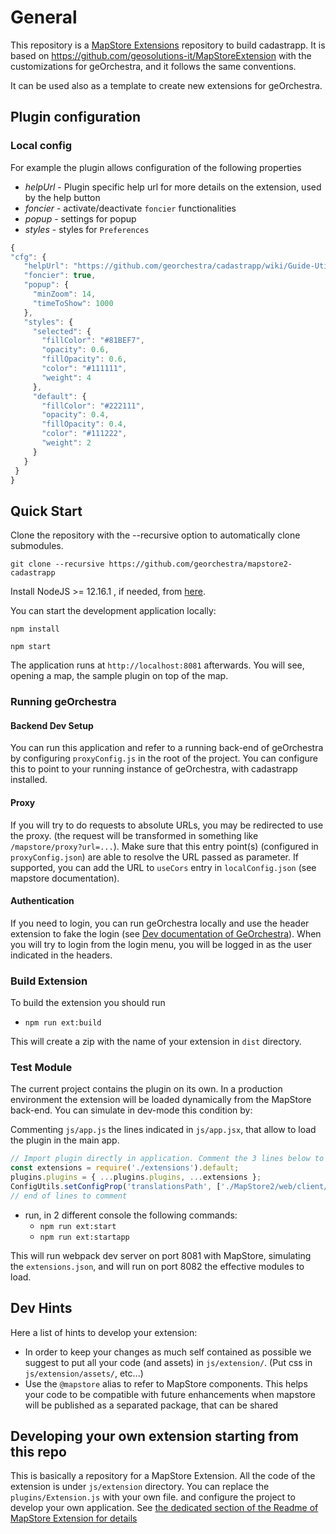 # General

This repository is a [MapStore Extensions](https://mapstore.readthedocs.io/en/latest/developer-guide/extensions/) repository to build cadastrapp.
It is based on https://github.com/geosolutions-it/MapStoreExtension with the customizations for geOrchestra, and it follows the same conventions.

It can be used also as a template to create new extensions for geOrchestra.

## Plugin configuration

### Local config

For example the plugin allows configuration of the following properties

- *helpUrl* - Plugin specific help url for more details on the extension, used by the help button
- *foncier* - activate/deactivate `foncier` functionalities
- *popup* - settings for popup
- *styles* - styles for `Preferences`

 ```javascript
 {
 "cfg": {
    "helpUrl": "https://github.com/georchestra/cadastrapp/wiki/Guide-Utilisateur",
    "foncier": true,
    "popup": {
      "minZoom": 14,
      "timeToShow": 1000
    },
    "styles": {
      "selected": {
        "fillColor": "#81BEF7",
        "opacity": 0.6,
        "fillOpacity": 0.6,
        "color": "#111111",
        "weight": 4
      },
      "default": {
        "fillColor": "#222111",
        "opacity": 0.4,
        "fillOpacity": 0.4,
        "color": "#111222",
        "weight": 2
      }
    }
  }
 }
 ```

## Quick Start

Clone the repository with the --recursive option to automatically clone submodules.

`git clone --recursive https://github.com/georchestra/mapstore2-cadastrapp`

Install NodeJS >= 12.16.1 , if needed, from [here](https://nodejs.org/en/download/releases/).

You can start the development application locally:

`npm install`

`npm start`

The application runs at `http://localhost:8081` afterwards. You will see, opening a map, the sample plugin on top of the map.

### Running geOrchestra

#### Backend Dev Setup

You can run this application and refer to a running back-end of geOrchestra by configuring `proxyConfig.js` in the root of the project.
You can configure this to point to your running instance of geOrchestra, with cadastrapp installed.

#### Proxy

If you will try to do requests to absolute URLs, you may be redirected to use the proxy. (the request will be transformed in something like `/mapstore/proxy?url=...`).
Make sure that this entry point(s) (configured in `proxyConfig.json`) are able to resolve the URL passed as parameter.
If supported, you can add the URL to `useCors` entry in `localConfig.json` (see mapstore documentation).

#### Authentication

If you need to login, you can run geOrchestra locally and use the header extension to fake the login (see [Dev documentation of GeOrchestra](https://docs.georchestra.geo-solutions.it/en/latest/developer/index.html#mocking-security)). When you will try to login from the login menu, you will be logged in as the user indicated in the headers.

### Build Extension

To build the extension you should run

- `npm run ext:build`

This will create a zip with the name of your extension in `dist` directory.

### Test Module

The current project contains the plugin on its own. In a production environment the extension will be loaded dynamically from the MapStore back-end.
You can simulate in dev-mode this condition by:

Commenting `js/app.js` the lines indicated in `js/app.jsx`, that allow to load the plugin in the main app.

```javascript
// Import plugin directly in application. Comment the 3 lines below to test the extension live.
const extensions = require('./extensions').default;
plugins.plugins = { ...plugins.plugins, ...extensions };
ConfigUtils.setConfigProp('translationsPath', ['./MapStore2/web/client/translations', './assets/translations']);
// end of lines to comment
```

- run, in 2 different console the following commands:
  - `npm run ext:start`
  - `npm run ext:startapp`

This will run webpack dev server on port 8081 with MapStore, simulating the `extensions.json`, and will run on port 8082 the effective modules to load.

## Dev Hints

Here a list of hints to develop your extension:

- In order to keep your changes as much self contained as possible we suggest to put all your code (and assets) in `js/extension/`. (Put css in `js/extension/assets/`, etc...)
- Use the `@mapstore` alias to refer to MapStore components. This helps your code to be compatible with future enhancements when mapstore will be published as a separated package, that can be shared

## Developing your own extension starting from this repo

This is basically a repository for a MapStore Extension. All the code of the extension is under `js/extension` directory. You can replace the `plugins/Extension.js` with your own file. and configure the project to develop your own application.
See [the dedicated section of the Readme of MapStore Extension for details](https://github.com/geosolutions-it/MapStoreExtension/blob/master/README.md#start-creating-your-own-extension)
